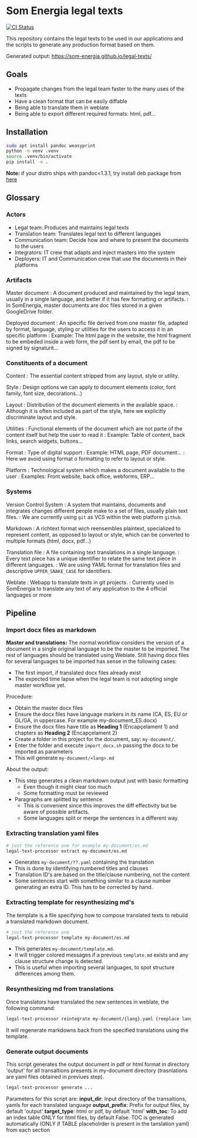 # Som Energia legal texts

[![CI Status](https://github.com/som-energia/legal-texts/actions/workflows/build.yml/badge.svg?branch=main)](https://github.com/Som-Energia/legal-texts/actions)

This repository contains the legal texts
to be used in our applications and the scripts
to generate any production format based on them.

Generated output: <https://som-energia.github.io/legal-texts/>


## Goals

- Propagate changes from the legal team faster to the many uses of the texts
- Have a clean format that can be easily diffable
- Being able to translate them in weblate
- Being able to export different required formats: html, pdf...

## Installation

```bash
sudo apt install pandoc weasyprint
python -m venv .venv
source .venv/bin/activate
pip install -e .
```

**Note:** if your distro ships with pandoc<1.3.1,
try install deb package from [here](https://github.com/jgm/pandoc/releases/latest)


## Glossary

### Actors

- Legal team: Produces and maintains legal texts
- Translation team: Translates legal text to different languages
- Communication team: Decide how and where to present the documents to the users
- Integrators: IT crew that adapts and inject masters into the system
- Deployers: IT and Communication crew that use the documents in their platforms

### Artifacts

Master document
: A document produced and maintained by the legal team, usually in a single language, and better if it has few formatting or artifacts.
: In SomEnergia, master documents are doc files stored in a given GoogleDrive folder.

Deployed document
: An specific file derived from one master file, adapted by format, language, styling or utilities for the users to access it in an specific platform
: Example: The html page in the website, the html fragment to be embeded inside a web form, the pdf sent by email, the pdf to be signed by signaturit...

### Constituents of a document

Content
: The essential content stripped from any layout, style or utility.

Style
: Design options we can apply to document elements (color, font family, font size, decorations...)

Layout
: Distribution of the document elements in the available space.
: Although it is often included as part of the style, here we explicitly discriminate layout and style.

Utilities
: Functional elements of the document which are not parte of the content itself but help the user to read it
: Example: Table of content, back links, search widgets, buttons...

Format
: Type of digital support
: Example: HTML page, PDF document...
: Here we avoid using format o formatting to refer to layout or style.

Platform
: Technological system which makes a document available to the user
: Examples: Front website, back office, webforms, ERP...

### Systems

Version Control System
: A system that maintains, documents and integrates changes different people make to a set of files, usually plain text files.
: We are currently using `git` as VCS within the web platform `github`.

Markdown
: A richtext format wich reensembles plaintext, specialized to represent content, as opposed to layout or style, which can be converted to multiple formats (html, docx, pdf...)

Translation file
: A file containing text translations in a single language.
: Every text piece has a unique identifier to relate the same text piece in different languages.
: We are using YAML format for translation files and descriptive `UPPER_SNAKE_CASE` for identifiers.

Weblate
: Webapp to translate texts in git projects.
: Currently used in SomEnergia to translate any text of any application to the 4 official languages or more

## Pipeline

### Import docx files as markdown

**Master and translations:**
The normal workflow considers the version of a document in a single original language to be the master to be imported.
The rest of languages should be translated using Weblate.
Still having docx files for several languages to be imported has sense in the following cases:

- The first import, if translated docx files already exist
- The expected time lapse when the legal team is not adopting single master workflow yet.

Procedure:

- Obtain the master docx files
- Ensure the docx files have language markers in its name (CA, ES, EU or GL/GA, in uppercase. For example my-document_ES.docx)
- Ensure the docx files have title as **Heading 1** (Encapçelament 1) and chapters as **Heading 2** (Encapçelament 2)
- Create a folder in this project for the document, say: `my-document/`.
- Enter the folder and execute `import_docx.sh` passing the docx to be imported as parameters
- This will generate `my-document/<lang>.md`

About the output:

- This step generates a clean markdown output just with basic formatting
    - Even though it might clear too much
    - Some formatting must be reviewed
- Paragraphs are splitted by sentence.
    - This is convenient since this improves the diff effectivity but be aware of possible artifacts.
    - Some languages split or merge the sentences in a different way.

### Extracting translation yaml files

```bash
# just the reference one for example my-document/es.md
legal-text-processor extract my-document/es.md
```

- Generates `my-document/??.yaml` containing the translation
- This is done by identifying numbered titles and clauses
- Translation ID's are based on the title/clause numbering, not the content
- Some sentences start with something similar to a clause number generating an extra ID. This has to be corrected by hand.

### Extracting template for resynthesizing md's

The template is a file specifying how to compose translated texts to rebuild a translated markdown document.

```bash
# just the reference one
legal-text-processor template my-document/es.md
```
- This generates `my-document/template.md`.
- It will trigger colored messages if a previous `template.md` exists and any clause structure change is detected.
- This is useful when importing several languages, to spot structure differences among them.

### Resynthesizing md from translations

Once translators have translated the new sentences in weblate,
the following command:

```bash
legal-text-processor reintegrate my-document/{lang}.yaml (reeplace lang by es or ca or ...)
```

It will regenerate markdowns back from the specified translations using the template.

### Generate output documents

This script generates the output document in pdf or html format in directory 'output' for all transaltions presents in my-document directory (trasnlations are yaml files obtained in previues step).

```bash
legal-text-processor generate ...
```

Parameters for this script are:
    **input_dir**: Input directory of the transaltions, yamls for each translated language
    **output_prefix**: Prefix for output files, by default 'output'
    **target_type**: html or pdf, by default 'html'
    **with_toc**: To add an index table ONLY for html files, by default False. TOC is generated automatically (ONLY if TABLE placeholrder is present in the tanslation yaml) from each section



